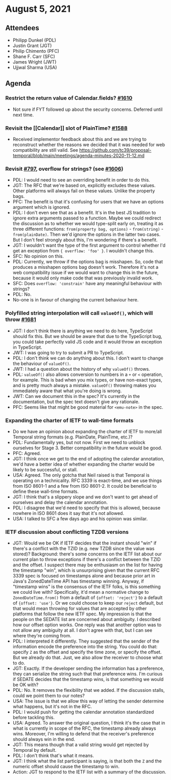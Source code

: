 # August 5, 2021

## Attendees
- Philipp Dunkel (PDL)
- Justin Grant (JGT)
- Philip Chimento (PFC)
- Shane F. Carr (SFC)
- James Wright (JWT)
- Ujjwal Sharma (USA)

## Agenda
### Restrict the return value of Calendar.fields? [#1610](https://github.com/tc39/proposal-temporal/issues/1610)
- Not sure if FYT followed up about the security concerns. Deferred until next time.

### Revisit the [[Calendar]] slot of PlainTime? [#1588](https://github.com/tc39/proposal-temporal/issues/1588)
- Received implementor feedback about this and we are trying to reconstruct whether the reasons we decided that it was needed for web compatibility are still valid. See https://github.com/tc39/proposal-temporal/blob/main/meetings/agenda-minutes-2020-11-12.md

### Revisit [#797](https://github.com/tc39/proposal-temporal/issues/797), overflow for strings? (see [#1606](https://github.com/tc39/proposal-temporal/issues/1606))
- PDL: I would need to see an overriding benefit in order to do this.
- JGT: The RFC that we're based on, explicitly excludes these values. Other platforms will always fail on these values. Unlike the property bags.
- PFC: The benefit is that it's confusing for users that we have an options argument which is ignored.
- PDL: I don't even see that as a benefit. It's in the best JS tradition to ignore extra arguments passed to a function. Maybe we could redirect the discussion as to whether we would type-split early on, treating it as three different functions: `from(property bag, options)` - `from(string)` - `from(plainDate)`. Then we'd ignore the options in the latter two cases. But I don't feel strongly about this, I'm wondering if there's a benefit.
- JGT: I wouldn't want the type of the first argument to control whether I'd get an exception from `{ overflow: 'foo' }`. I wouldn't change this.
- SFC: No opinion on this.
- PDL: Currently, we throw if the options bag is misshapen. So, code that produces a misshapen options bag doesn't work. Therefore it's not a web compatibility issue if we would want to change this in the future, because it would only make code that was previously invalid work.
- SFC: Does `overflow: 'constrain'` have any meaningful behaviour with strings?
- PDL: No.
- No-one is in favour of changing the current behaviour here.

### Polyfilled string interpolation will call `valueOf()`, which will throw [#1681](https://github.com/tc39/proposal-temporal/issues/1681)
- JGT: I don't think there is anything we need to do here, TypeScript should fix this. But we should be aware that due to the TypeScript bug, you could take perfectly valid JS code and it would throw an exception in TypeScript.
- JWT: I was going to try to submit a PR to TypeScript.
- PDL: I don't think we can do anything about this. I don't want to change the behaviour of `valueOf()`.
- JWT: I had a question about the history of why `valueOf()` throws.
- PDL: `valueOf()` also allows conversion to numbers in a `+` or `<` operation, for example. This is bad when you mix types, or have non-exact types, and is pretty much always a mistake. `valueOf()` throwing makes you immediately aware that what you're doing is wrong.
- JWT: Can we document this in the spec? It's currently in the documentation, but the spec text doesn't give any rationale.
- PFC: Seems like that might be good material for `<emu-note>` in the spec.

### Expanding the charter of IETF to wall-time formats
- Do we have an opinion about expanding the charter of IETF to more/all Temporal string formats (e.g. PlainDate, PlainTime, etc.)?
- PDL: Fundamentally yes, but not now. First we need to unblock ourselves for Stage 3. Better compatibility in the future would be good.
- PFC: Agreed.
- JGT: I think once we get to the end of adopting the calendar annotation, we'd have a better idea of whether expanding the charter would be likely to be successful, or stall.
- USA: Agreed. The only gotcha that Neil raised is that Temporal is operating on a technicality. RFC 3339 is exact-time, and we use things from ISO 8601-1 and a few from ISO 8601-2. It could be beneficial to define these wall-time formats.
- JGT: I think that's a slippery slope and we don't want to get ahead of ourselves and delay the calendar annotation.
- PDL: I disagree that we'd need to specify that this is allowed, because nowhere in ISO 8601 does it say that it's not allowed.
- USA: I talked to SFC a few days ago and his opinion was similar.

### IETF discussion about conflicting TZDB versions
- JGT: Would we be OK if IETF decides that the instant should "win" if there's a conflict with the TZID (e.g. new TZDB since the value was stored)? Background:
there's some concerns on the IETF list about our current plan to throw exceptions if there's a conflict between the TZID and the offset. I suspect there may be enthusiasm on the list for having the timestamp "win", which is unsurprising given that the current RFC 3339 spec is focused on timestamps alone and because prior art in Java's ZonedDateTime API has timestamp winning. Anyway, if "timestamp wins" is the consensus of the IETF folks, is this something we could live with? Specifically, it'd mean a normative change to `ZonedDateTime.from()` from a default of `{offset: 'reject'}` to a default of `{offset: 'use'}`. Or we could choose to keep our `reject` default, but that would mean throwing for values that are accepted by other platforms that follow the new IETF spec. My impression is that the people on the SEDATE list are concerned about ambiguity. I described how our offset option works. One reply was that another option was to not allow any ambiguity at all. I don't agree with that, but I can see where they're coming from.
- PDL: I interpreted it differently. They suggested that the sender of the information encode the preference into the string. You could do that: specify `Z` as the offset and specify the time zone, or specify the offset. But we already do that. Just, we also allow the receiver to choose what to do.
- JGT: Exactly. If the developer sending the information has a preference, they can serialize the string such that that preference wins. I'm curious if SEDATE decides that the timestamp wins, is that something we would be OK with?
- PDL: No. It removes the flexibility that we added. If the discussion stalls, could we point them to our notes?
- USA: The issue is that we allow this way of letting the sender determine what happens, but it's not in the RFC.
- PDL: I would push for getting the calendar annotation standardized before tackling this.
- USA: Agreed. To answer the original question, I think it's the case that in what is currently in scope of the RFC, the timestamp already always wins. Moreover, I'm willing to defend that the receiver's preference should always win in the end.
- JGT: This means though that a valid string would get rejected by Temporal by default.
- PDL: I don't think that's what it means.
- JGT: I think what the list participant is saying, is that both the `Z` and the numeric offset should cause the timestamp to win.
- Action: JGT to respond to the IETF list with a summary of the discussion.
